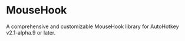# MouseHook
A comprehensive and customizable MouseHook library for AutoHotkey v2.1-alpha.9 or later. 
